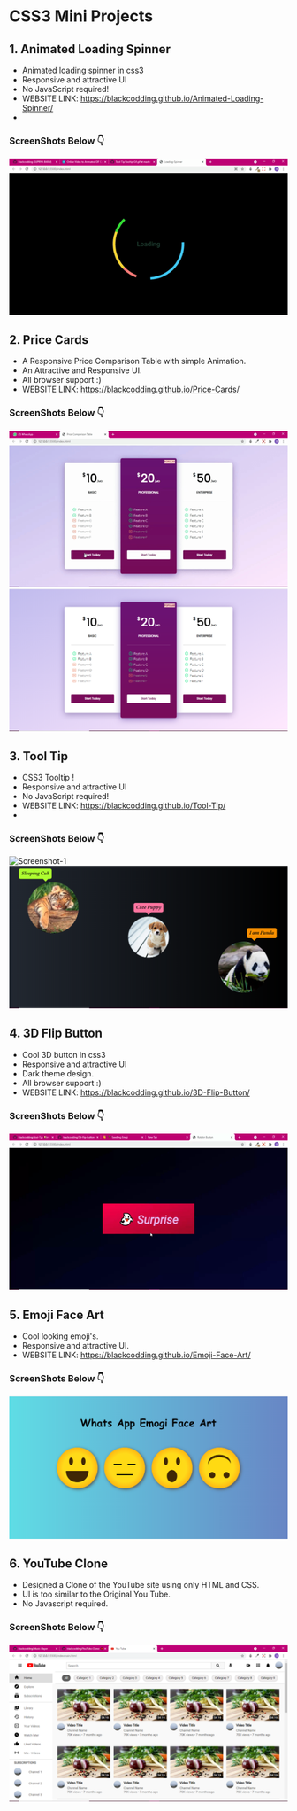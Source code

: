 # CSS3 Mini Projects

## 1. Animated Loading Spinner
- Animated loading spinner in css3
- Responsive and attractive UI
- No JavaScript required!
- WEBSITE LINK: https://blackcodding.github.io/Animated-Loading-Spinner/
- 
### ScreenShots Below 👇

![Screenshot-1](https://github.com/blackcodding/CSS3-Mini-Projects/blob/main/Animated%20Loading%20Spinner/Loading-Spinner.gif)

## 2. Price Cards
- A Responsive Price Comparison Table with simple Animation.
- An Attractive and Responsive UI.
- All browser support :)
- WEBSITE LINK: https://blackcodding.github.io/Price-Cards/

### ScreenShots Below 👇

![Screenshot-1](https://github.com/blackcodding/CSS3-Mini-Projects/blob/main/Price%20Cards/Price-comparion-gif.gif)
![Screenshot-1](https://github.com/blackcodding/CSS3-Mini-Projects/blob/main/Price%20Cards/Price-comparion-screenshot.PNG)

## 3. Tool Tip
- CSS3 Tooltip !
- Responsive and attractive UI
- No JavaScript required!
- WEBSITE LINK: https://blackcodding.github.io/Tool-Tip/
- 
### ScreenShots Below 👇

![Screenshot-1](https://github.com/blackcodding/CSS3-Mini-Projects/blob/main/Tool%20Tip/Tooltip-Gif.gif)
![Screenshot-1](https://github.com/blackcodding/CSS3-Mini-Projects/blob/main/Tool%20Tip/Fullscreen_tooltip3.PNG)

## 4. 3D Flip Button
- Cool 3D button in css3
- Responsive and attractive UI
- Dark theme design.
- All browser support :)
- WEBSITE LINK: https://blackcodding.github.io/3D-Flip-Button/

### ScreenShots Below 👇

![Screenshot-1](https://github.com/blackcodding/CSS3-Mini-Projects/blob/main/3D%20Flip%20Button/Flipbutton-Gif.gif)

## 5. Emoji Face Art
- Cool looking emoji's.
- Responsive and attractive UI.
- WEBSITE LINK: https://blackcodding.github.io/Emoji-Face-Art/

### ScreenShots Below 👇

![Screenshot-1](https://github.com/blackcodding/CSS3-Mini-Projects/blob/main/Emoji%20Face%20Art/fullscreen-emoji-art.PNG)

## 6. YouTube Clone
- Designed a Clone of the YouTube site using only HTML and CSS.
- UI is too similar to the Original You Tube.
- No Javascript required.

### ScreenShots Below 👇

![Screenshot-1](https://github.com/blackcodding/CSS3-Mini-Projects/blob/main/YouTube%20Clone/Youtube-clone-Screenshoot1.PNG)
